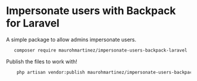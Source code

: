 <h1>Impersonate users with Backpack for Laravel</h1>
<p>A simple package to allow admins impersonate users.</p>

```sh
   composer require maurohmartinez/impersonate-users-backpack-laravel
```

<p>Publish the files to work with!</p>

```sh
    php artisan vendor:publish maurohmartinez/impersonate-users-backpack-laravel --provider="MHMartinez\ImpersonateUser\Providers\ImpersonateUserServiceProvider"
```